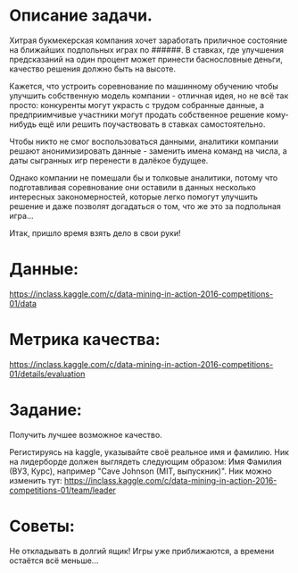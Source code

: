 # Описание задачи.

Хитрая букмекерская компания хочет заработать приличное состояние на ближайших подпольных играх по ######. В ставках, где улучшения предсказаний на один процент может принести баснословные деньги, качество решения должно быть на высоте.

Кажется, что устроить соревнование по машинному обучению чтобы улучшить собственную модель компании - отличная идея, но не всё так просто: конкуренты могут украсть с трудом собранные данные, а предприимчивые участники могут продать собственное решение кому-нибудь ещё или решить поучаствовать в ставках самостоятельно.

Чтобы никто не смог воспользоваться данными, аналитики компании решают анонимизировать данные - заменить имена команд на числа, а даты сыгранных игр перенести в далёкое будущее.

Однако компании не помешали бы и толковые аналитики, потому что подготавливая соревнование они оставили в данных несколько интересных закономерностей, которые легко помогут улучшить решение и даже позволят догадаться о том, что же это за подпольная игра...

Итак, пришло время взять дело в свои руки!

# Данные:
https://inclass.kaggle.com/c/data-mining-in-action-2016-competitions-01/data

# Метрика качества:
https://inclass.kaggle.com/c/data-mining-in-action-2016-competitions-01/details/evaluation

# Задание:
Получить лучшее возможное качество.

Регистируясь на kaggle, указывайте своё реальное имя и фамилию. 
Ник на лидерборде должен выглядеть следующим образом: Имя Фамилия (ВУЗ, Курс), например "Cave Johnson (MIT, выпускник)".
Ник можно изменить тут: https://inclass.kaggle.com/c/data-mining-in-action-2016-competitions-01/team/leader

# Советы:
Не откладывать в долгий ящик! Игры уже приближаются, а времени остаётся всё меньше...
